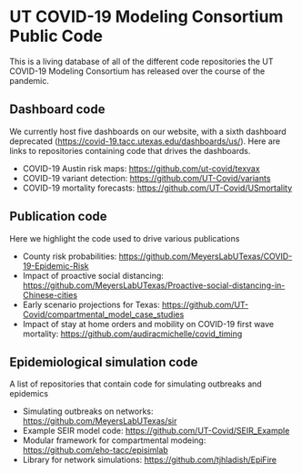 # UT COVID-19 Modeling Consortium Public Code
This is a living database of all of the different code repositories the UT COVID-19 Modeling Consortium has released over the course of the pandemic.


## Dashboard code
We currently host five dashboards on our website, with a sixth dashboard deprecated (https://covid-19.tacc.utexas.edu/dashboards/us/). Here are links to repositories containing code that drives the dashboards.

- COVID-19 Austin risk maps: https://github.com/ut-covid/texvax
- COVID-19 variant detection: https://github.com/UT-Covid/variants
- COVID-19 mortality forecasts: https://github.com/UT-Covid/USmortality

## Publication code
Here we highlight the code used to drive various publications
- County risk probabilities: https://github.com/MeyersLabUTexas/COVID-19-Epidemic-Risk
- Impact of proactive social distancing: https://github.com/MeyersLabUTexas/Proactive-social-distancing-in-Chinese-cities
- Early scenario projections for Texas: https://github.com/UT-Covid/compartmental_model_case_studies
- Impact of stay at home orders and mobility on COVID-19 first wave mortality: https://github.com/audiracmichelle/covid_timing

## Epidemiological simulation code
A list of repositories that contain code for simulating outbreaks and epidemics

- Simulating outbreaks on networks: https://github.com/MeyersLabUTexas/sir
- Example SEIR model code: https://github.com/UT-Covid/SEIR_Example
- Modular framework for compartmental modeing: https://github.com/eho-tacc/episimlab
- Library for network simulations: https://github.com/tjhladish/EpiFire







